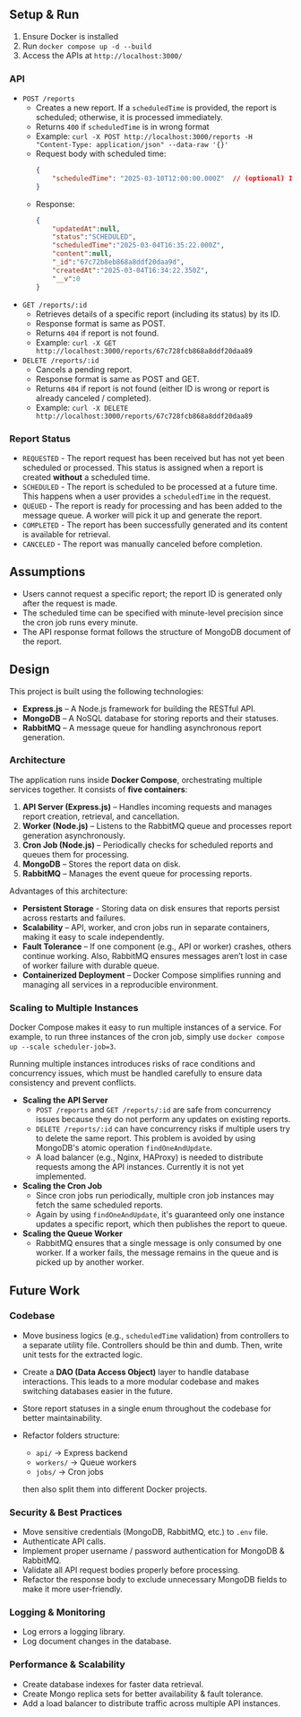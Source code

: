 ## Setup & Run
1. Ensure Docker is installed
2. Run `docker compose up -d --build`
3. Access the APIs at `http://localhost:3000/`

### **API** 
- `POST /reports`
  - Creates a new report. If a `scheduledTime` is provided, the report is scheduled; otherwise, it is processed immediately.
  - Returns `400` if `scheduledTime` is in wrong format
  - Example: `curl -X POST http://localhost:3000/reports -H "Content-Type: application/json" --data-raw '{}'`
  - Request body with scheduled time:
    ```json
    {
        "scheduledTime": "2025-03-10T12:00:00.000Z"  // (optional) ISO 8601 format
    }
  - Response:
    ```json
    {
        "updatedAt":null,
        "status":"SCHEDULED",
        "scheduledTime":"2025-03-04T16:35:22.000Z",
        "content":null,
        "_id":"67c72b8eb868a8ddf20daa9d",
        "createdAt":"2025-03-04T16:34:22.350Z",
        "__v":0
    }
  
- `GET /reports/:id`
  - Retrieves details of a specific report (including its status) by its ID.
  - Response format is same as POST.
  - Returns `404` if report is not found.
  - Example: `curl -X GET http://localhost:3000/reports/67c728fcb868a8ddf20daa89`
- `DELETE /reports/:id`
  - Cancels a pending report.
  - Response format is same as POST and GET.
  - Returns `404` if report is not found (either ID is wrong or report is already canceled / completed).
  - Example: `curl -X DELETE http://localhost:3000/reports/67c728fcb868a8ddf20daa89`

### **Report Status** 
- `REQUESTED` - The report request has been received but has not yet been scheduled or processed. This status is assigned when a report is created **without** a scheduled time.
- `SCHEDULED` - The report is scheduled to be processed at a future time. This happens when a user provides a `scheduledTime` in the request.  
- `QUEUED` - The report is ready for processing and has been added to the message queue. A worker will pick it up and generate the report.  
- `COMPLETED` - The report has been successfully generated and its content is available for retrieval.
- `CANCELED` - The report was manually canceled before completion.

## Assumptions
- Users cannot request a specific report; the report ID is generated only after the request is made.  
- The scheduled time can be specified with minute-level precision since the cron job runs every minute.  
- The API response format follows the structure of MongoDB document of the report.  

## Design
This project is built using the following technologies:

- **Express.js** – A Node.js framework for building the RESTful API.
- **MongoDB** – A NoSQL database for storing reports and their statuses.
- **RabbitMQ** – A message queue for handling asynchronous report generation.

### **Architecture**
The application runs inside **Docker Compose**, orchestrating multiple services together. It consists of **five containers**:

1. **API Server (Express.js)** – Handles incoming requests and manages report creation, retrieval, and cancellation.
2. **Worker (Node.js)** – Listens to the RabbitMQ queue and processes report generation asynchronously.
3. **Cron Job (Node.js)** – Periodically checks for scheduled reports and queues them for processing.
4. **MongoDB** – Stores the report data on disk.
5. **RabbitMQ** – Manages the event queue for processing reports.

Advantages of this architecture:
- **Persistent Storage** - Storing data on disk ensures that reports persist across restarts and failures.
- **Scalability** – API, worker, and cron jobs run in separate containers, making it easy to scale independently.
- **Fault Tolerance** – If one component (e.g., API or worker) crashes, others continue working. Also, RabbitMQ ensures messages aren’t lost in case of worker failure with durable queue.
- **Containerized Deployment** – Docker Compose simplifies running and managing all services in a reproducible environment.

### **Scaling to Multiple Instances**
Docker Compose makes it easy to run multiple instances of a service. For example, to run three instances of the cron job, simply use `docker compose up --scale scheduler-job=3`.

Running multiple instances introduces risks of race conditions and concurrency issues, which must be handled carefully to ensure data consistency and prevent conflicts.

- **Scaling the API Server**
  - `POST /reports` and `GET /reports/:id` are safe from concurrency issues because they do not perform any updates on existing reports.
  - `DELETE /reports/:id` can have concurrency risks if multiple users try to delete the same report. This problem is avoided by using MongoDB's atomic operation `findOneAndUpdate`.
  - A load balancer (e.g., Nginx, HAProxy) is needed to distribute requests among the API instances. Currently it is not  yet implemented.
- **Scaling the Cron Job**
  - Since cron jobs run periodically, multiple cron job instances may fetch the same scheduled reports.
  - Again by using `findOneAndUpdate`, it's guaranteed only one instance updates a specific report, which then publishes the report to queue.
- **Scaling the Queue Worker**
  - RabbitMQ ensures that a single message is only consumed by one worker. If a worker fails, the message remains in the queue and is picked up by another worker.

## Future Work  

### **Codebase**
  - Move business logics (e.g., `scheduledTime` validation) from controllers to a separate utility file. Controllers should be thin and dumb. Then, write unit tests for the extracted logic.
  - Create a **DAO (Data Access Object)** layer to handle database interactions. This leads to a more modular codebase and makes switching databases easier in the future.
  - Store report statuses in a single enum throughout the codebase for better maintainability. 
  - Refactor folders structure:  
    - `api/` → Express backend  
    - `workers/` → Queue workers  
    - `jobs/` → Cron jobs
    
    then also split them into different Docker projects.

### **Security & Best Practices**  
- Move sensitive credentials (MongoDB, RabbitMQ, etc.) to `.env` file.  
- Authenticate API calls.
- Implement proper username / password authentication for MongoDB & RabbitMQ.  
- Validate all API request bodies properly before processing.
- Refactor the response body to exclude unnecessary MongoDB fields to make it more user-friendly.

### **Logging & Monitoring**  
- Log errors a logging library.  
- Log document changes in the database.  

### **Performance & Scalability**  
  - Create database indexes for faster data retrieval.  
  - Create Mongo replica sets for better availability & fault tolerance.
  - Add a load balancer to distribute traffic across multiple API instances.